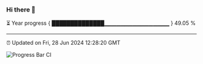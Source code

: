 ### Hi there 👋

⏳ Year progress { ██████████████▁▁▁▁▁▁▁▁▁▁▁▁▁▁▁▁ } 49.05 %

---

⏰ Updated on Fri, 28 Jun 2024 12:28:20 GMT

![Progress Bar CI](https://github.com/liununu/liununu/workflows/Progress%20Bar%20CI/badge.svg)
